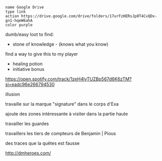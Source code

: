 ```button
name Google Drive
type link
action https://drive.google.com/drive/folders/17urFzHERsJp0T4CvQDx-gn1-hqeW6ahA
color purple
```

dumb/easy loot to find:
- stone of knowledge - (knows what you know)

find a way to give this to my player
- healing potion
- initiative bonus



https://open.spotify.com/track/1zeH4lyTUZBp567d6K6zTM?si=eadc96e266794530


illusion

travaille sur la marque "signature" dans le corps d'Exa

ajoute des zones intéressante à visiter dans la partie haute

travailler les guardes 

travaillers les tiers de compteurs de Benjamin | Pious

des traces que la quêtes est fausse

http://dmheroes.com/